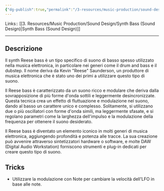 ```yaml
---
{"dg-publish":true,"permalink":"/3-resources/music-production/sound-design/synth-reese-bass-sound-design/"}
---
```


Links:: [[3. Resources/Music Production/Sound Design/Synth Bass (Sound Design)\|Synth Bass (Sound Design)]]

---
## Descrizione

Il synth Reese bass è un tipo specifico di suono di basso spesso utilizzato nella musica elettronica, in particolare nei generi come il drum and bass e il dubstep. Il nome deriva da Kevin "Reese" Saunderson, un produttore di musica elettronica che è stato uno dei primi a utilizzare questo tipo di suono.

Il Reese bass è caratterizzato da un suono ricco e modulare che deriva dalla sovrapposizione di più forme d'onda sottili e leggermente desincronizzate. Questa tecnica crea un effetto di fluttuazione e modulazione nel suono, dando al basso un carattere unico e complesso. Solitamente, si utilizzano due o più oscillatori con forme d'onda simili, ma leggermente sfasate, e si regolano parametri come la larghezza dell'impulso e la modulazione della frequenza per ottenere il suono desiderato.

Il Reese bass è diventato un elemento iconico in molti generi di musica elettronica, aggiungendo profondità e potenza alle tracce. La sua creazione può avvenire attraverso sintetizzatori hardware o software, e molte DAW (Digital Audio Workstation) forniscono strumenti e plug-in dedicati per creare questo tipo di suono.


## Tricks

- Utilizzare la modulazione con Note per cambiare la velocità dell'LFO in base alle note.


